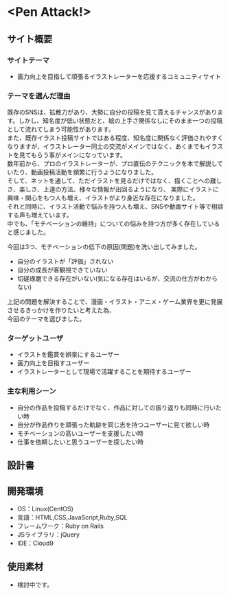 # <Pen Attack!>

## サイト概要
### サイトテーマ
- 画力向上を目指して頑張るイラストレーターを応援するコミュニティサイト

### テーマを選んだ理由
既存のSNSは、拡散力があり、大勢に自分の投稿を見て貰えるチャンスがあります。しかし、知名度が低い状態だと、絵の上手さ関係なしにそのまま一つの投稿として流れてしまう可能性があります。  
また、既存イラスト投稿サイトではある程度、知名度に関係なく評価されやすくなりますが、イラストレーター同士の交流がメインではなく、あくまでもイラストを見てもらう事がメインになっています。  
数年前から、プロのイラストレーターが、プロ直伝のテクニックを本で解説していたり、動画投稿活動を頻繁に行うようになりました。  
そして、ネットを通して、ただイラストを見るだけではなく、描くことへの難しさ、楽しさ、上達の方法、様々な情報が出回るようになり、    実際にイラストに興味・関心をもつ人も増え、イラストがより身近な存在になりました。  
それと同時に、イラスト活動で悩みを持つ人も増え、SNSや動画サイト等で相談する声も増えています。  
中でも、「モチベーションの維持」についての悩みを持つ方が多く存在していると感じました。  

今回は3つ、モチベーションの低下の原因(問題)を洗い出してみました。

* 自分のイラストが「評価」されない
* 自分の成長が客観視できていない  
* 切磋琢磨できる存在がいない(気になる存在はいるが、交流の仕方がわからない)

上記の問題を解決することで、漫画・イラスト・アニメ・ゲーム業界を更に発展させるきっかけを作りたいと考えた為、  
今回のテーマを選びました。


### ターゲットユーザ
* イラストを鑑賞を娯楽にするユーザー
* 画力向上を目指すユーザー
* イラストレーターとして現場で活躍することを期待するユーザー

### 主な利用シーン
* 自分の作品を投稿するだけでなく、作品に対しての振り返りも同時に行いたい時
* 自分が作品作りを頑張った軌跡を同じ志を持つユーザーに見て欲しい時
* モチベーションの高いユーザーを支援したい時
* 仕事を依頼したいと思うユーザーを探したい時

## 設計書


## 開発環境
- OS：Linux(CentOS)
- 言語：HTML,CSS,JavaScript,Ruby,SQL
- フレームワーク：Ruby on Rails
- JSライブラリ：jQuery
- IDE：Cloud9

## 使用素材
- 検討中です。